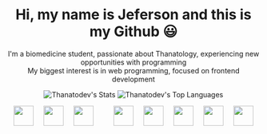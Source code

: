 <link rel="stylesheet" type='text/css' href="https://cdn.jsdelivr.net/gh/devicons/devicon@latest/devicon.min.css" />

<div align="center">
  <h1>Hi, my name is Jeferson and this is my Github 😃</h1>
  <p>
    I'm a biomedicine student, passionate about Thanatology, experiencing new opportunities with programming<br>
    My biggest interest is in web programming, focused on frontend development
  </p>
  
  ![Thanatodev's Stats](https://github-readme-stats.vercel.app/api?username=Thanatodev&show_icons=true&theme=github_dark&hide_border=true&count_private=true)
  ![Thanatodev's Top Languages](https://github-readme-stats.vercel.app/api/top-langs/?username=Thanatodev&theme=github_dark&show_icons=true&hide_border=true&layout=compact)

  <div style="display: flex; justify-content: center; gap: 20px; flex-wrap: wrap;">
    <img src="https://cdn.jsdelivr.net/gh/devicons/devicon@latest/icons/javascript/javascript-original.svg" style="height: 40px; width: auto;">
    <img src="https://cdn.jsdelivr.net/gh/devicons/devicon@latest/icons/typescript/typescript-original.svg" style="height: 40px; width: auto;">
    <img src="https://cdn.jsdelivr.net/gh/devicons/devicon@latest/icons/react/react-original.svg"style="height: 40px; width: auto;"><br>
    <img src="https://cdn.jsdelivr.net/gh/devicons/devicon@latest/icons/python/python-original.svg" style="height: 40px; width: auto;">
    <img src="https://cdn.jsdelivr.net/gh/devicons/devicon@latest/icons/html5/html5-original.svg" style="height: 40px; width: auto;">
    <img src="https://cdn.jsdelivr.net/gh/devicons/devicon@latest/icons/css3/css3-original.svg" style="height: 40px; width: auto;">
    <img src="https://cdn.jsdelivr.net/gh/devicons/devicon@latest/icons/nodejs/nodejs-original.svg" style="height: 40px; width: auto;">
    <img src="https://cdn.jsdelivr.net/gh/devicons/devicon@latest/icons/git/git-original.svg" style="height: 40px; width: auto;">
  </div>
</div>

          
          
          
          

          
